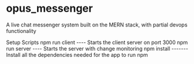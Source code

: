 # opus_messenger
A live chat messenger system built on the MERN stack, with partial devops functionality

Setup Scripts
 npm run client ---- Starts the client server on port 3000
 npm run server ---- Starts the server with change monitoring
 npm install ------- Install all the dependencies needed for the app to run
 npm 
